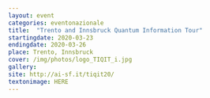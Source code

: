 ```yaml
---
layout: event
categories: eventonazionale
title:  "Trento and Innsbruck Quantum Information Tour"
startingdate: 2020-03-23
endingdate: 2020-03-26
place: Trento, Innsbruck
cover: /img/photos/logo_TIQIT_i.jpg
gallery: 
site: http://ai-sf.it/tiqit20/
textonimage: HERE
---
```

